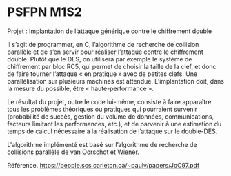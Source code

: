 # PSFPN M1S2
Projet : Implantation de l’attaque générique contre le chiffrement double

Il s’agit de programmer, en C, l’algorithme de recherche de collision parallèle et de s’en servir pour réaliser l’attaque contre le chiffrement double. Plutôt que le DES, on utilisera par exemple le système de chiffrement par bloc RC5, qui permet de choisir la taille de la clef, et donc de faire tourner l’attaque « en pratique » avec de petites clefs. Une parallélisation sur plusieurs machines est attendue. L’implantation doit, dans la mesure du possible, être « haute-performance ».

Le résultat du projet, outre le code lui-même, consiste à faire apparaître tous les problèmes théoriques ou pratiques qui pourraient survenir (probabilité de succès, gestion du volume de données, communications, facteurs limitant les performances, etc.), et de parvenir à une estimation du temps de calcul nécessaire à la réalisation de l’attaque sur le double-DES.

L'algorithme implémenté est basé sur l’algorithme de recherche de collisions parallèle de van Oorschot et Wiener.

Référence. https://people.scs.carleton.ca/~paulv/papers/JoC97.pdf
